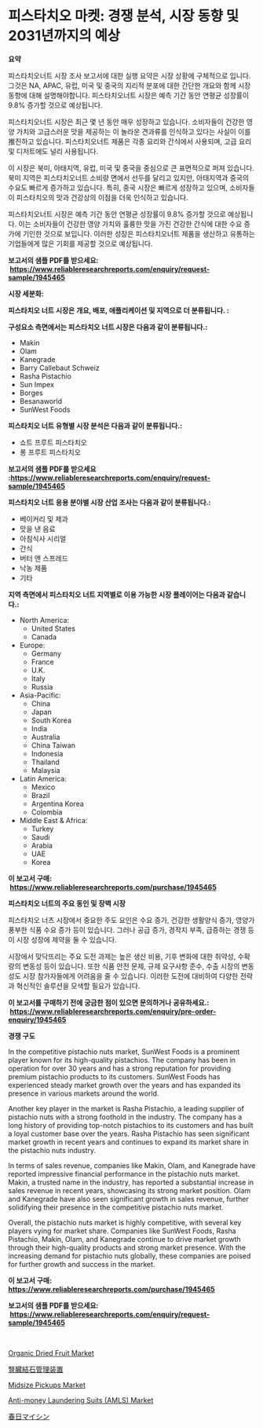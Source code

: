 <p><h1>피스타치오 마켓: 경쟁 분석, 시장 동향 및 2031년까지의 예상</h1></p><p><strong>요약</strong></p>
<p><p>피스타치오너트 시장 조사 보고서에 대한 실행 요약은 시장 상황에 구체적으로 입니다. 그것은 NA, APAC, 유럽, 미국 및 중국의 지리적 분포에 대한 간단한 개요와 함께 시장 동향에 대해 설명해야합니다. 피스타치오너트 시장은 예측 기간 동안 연평균 성장률이 9.8% 증가할 것으로 예상됩니다.</p><p>피스타치오너트 시장은 최근 몇 년 동안 매우 성장하고 있습니다. 소비자들이 건강한 영양 가치와 고급스러운 맛을 제공하는 이 놀라운 견과류를 인식하고 있다는 사실이 이를 推진하고 있습니다. 피스타치오너트 제품은 각종 요리와 간식에서 사용되며, 고급 요리 및 디저트에도 널리 사용됩니다.</p><p>이 시장은 북미, 아태지역, 유럽, 미국 및 중국을 중심으로 큰 표면적으로 퍼져 있습니다. 북미 지역은 피스타치오너트 소비량 면에서 선두를 달리고 있지만, 아태지역과 중국의 수요도 빠르게 증가하고 있습니다. 특히, 중국 시장은 빠르게 성장하고 있으며, 소비자들이 피스타치오의 맛과 건강상의 이점을 더욱 인식하고 있습니다.</p><p>피스타치오너트 시장은 예측 기간 동안 연평균 성장률이 9.8% 증가할 것으로 예상됩니다. 이는 소비자들이 건강한 영양 가치와 훌륭한 맛을 가진 건강한 간식에 대한 수요 증가에 기인한 것으로 보입니다. 이러한 성장은 피스타치오너트 제품을 생산하고 유통하는 기업들에게 많은 기회를 제공할 것으로 예상됩니다.</p></p>
<p><strong>보고서의 샘플 PDF를 받으세요: &nbsp;<a href="https://www.reliableresearchreports.com/enquiry/request-sample/1945465">https://www.reliableresearchreports.com/enquiry/request-sample/1945465</a></strong></p>
<p><strong>시장 세분화:</strong></p>
<p><strong> 피스타치오 너트 시장은 개요, 배포, 애플리케이션 및 지역으로 더 분류됩니다. :</strong></p>
<p><strong>구성요소 측면에서는 피스타치오 너트 시장은 다음과 같이 분류됩니다.:</strong></p>
<p><ul><li>Makin</li><li>Olam</li><li>Kanegrade</li><li>Barry Callebaut Schweiz</li><li>Rasha Pistachio</li><li>Sun Impex</li><li>Borges</li><li>Besanaworld</li><li>SunWest Foods</li></ul></p>
<p><strong> 피스타치오 너트 유형별 시장 분석은 다음과 같이 분류됩니다.:</strong></p>
<p><ul><li>쇼트 프루트 피스타치오</li><li>롱 프루트 피스타치오</li></ul></p>
<p><strong>보고서의 샘플 PDF를 받으세요 :<a href="https://www.reliableresearchreports.com/enquiry/request-sample/1945465">https://www.reliableresearchreports.com/enquiry/request-sample/1945465</a></strong></p>
<p><strong> 피스타치오 너트 응용 분야별 시장 산업 조사는 다음과 같이 분류됩니다.:</strong></p>
<p><ul><li>베이커리 및 제과</li><li>맛을 낸 음료</li><li>아침식사 시리얼</li><li>간식</li><li>버터 앤 스프레드</li><li>낙농 제품</li><li>기타</li></ul></p>
<p><strong>지역 측면에서 피스타치오 너트 지역별로 이용 가능한 시장 플레이어는 다음과 같습니다.:</strong></p>
<p><ul>
    <li>
        North America:
        <ul>
            <li>United States</li>
            <li>Canada</li>
        </ul>
    </li>
    <li>
        Europe:
        <ul>
            <li>Germany</li>
            <li>France</li>
            <li>U.K.</li>
            <li>Italy</li>
            <li>Russia</li>
        </ul>
    </li>
    <li>
        Asia-Pacific:
        <ul>
            <li>China</li>
            <li>Japan</li>
            <li>South Korea</li>
            <li>India</li>
            <li>Australia</li>
            <li>China Taiwan</li>
            <li>Indonesia</li>
            <li>Thailand</li>
            <li>Malaysia</li>
        </ul>
    </li>
    <li>
        Latin America:
        <ul>
            <li>Mexico</li>
            <li>Brazil</li>
            <li>Argentina Korea</li>
            <li>Colombia</li>
        </ul>
    </li>
    <li>
        Middle East & Africa:
        <ul>
            <li>Turkey</li>
            <li>Saudi</li>
            <li>Arabia</li>
            <li>UAE</li>
            <li>Korea</li>
        </ul>
    </li>
    </ul></p>
<p><strong>이 보고서 구매: &nbsp;<a href="https://www.reliableresearchreports.com/purchase/1945465">https://www.reliableresearchreports.com/purchase/1945465</a></strong></p>
<p><strong>피스타치오 너트의 주요 동인 및 장벽 시장</strong></p>
<p><p>피스타치오 너츠 시장에서 중요한 주도 요인은 수요 증가, 건강한 생활양식 증가, 영양가 풍부한 식품 수요 증가 등이 있습니다. 그러나 공급 증가, 경작지 부족, 급증하는 경쟁 등이 시장 성장에 제약을 둘 수 있습니다.</p><p>시장에서 맞닥뜨리는 주요 도전 과제는 높은 생산 비용, 기후 변화에 대한 취약성, 수확량의 변동성 등이 있습니다. 또한 식품 안전 문제, 규제 요구사항 준수, 수출 시장의 변동성도 시장 참가자들에게 어려움을 줄 수 있습니다. 이러한 도전에 대비하여 다양한 전략과 혁신적인 솔루션을 모색할 필요가 있습니다.</p></p>
<p><strong>이 보고서를 구매하기 전에 궁금한 점이 있으면 문의하거나 공유하세요.: &nbsp;<a href="https://www.reliableresearchreports.com/enquiry/pre-order-enquiry/1945465">https://www.reliableresearchreports.com/enquiry/pre-order-enquiry/1945465</a></strong></p>
<p><strong>경쟁 구도</strong></p>
<p><p>In the competitive pistachio nuts market, SunWest Foods is a prominent player known for its high-quality pistachios. The company has been in operation for over 30 years and has a strong reputation for providing premium pistachio products to its customers. SunWest Foods has experienced steady market growth over the years and has expanded its presence in various markets around the world.</p><p>Another key player in the market is Rasha Pistachio, a leading supplier of pistachio nuts with a strong foothold in the industry. The company has a long history of providing top-notch pistachios to its customers and has built a loyal customer base over the years. Rasha Pistachio has seen significant market growth in recent years and continues to expand its market share in the pistachio nuts industry.</p><p>In terms of sales revenue, companies like Makin, Olam, and Kanegrade have reported impressive financial performance in the pistachio nuts market. Makin, a trusted name in the industry, has reported a substantial increase in sales revenue in recent years, showcasing its strong market position. Olam and Kanegrade have also seen significant growth in sales revenue, further solidifying their presence in the competitive pistachio nuts market.</p><p>Overall, the pistachio nuts market is highly competitive, with several key players vying for market share. Companies like SunWest Foods, Rasha Pistachio, Makin, Olam, and Kanegrade continue to drive market growth through their high-quality products and strong market presence. With the increasing demand for pistachio nuts globally, these companies are poised for further growth and success in the market.</p></p>
<p><strong>이 보고서 구매: &nbsp; <a href="https://www.reliableresearchreports.com/purchase/1945465">https://www.reliableresearchreports.com/purchase/1945465</a></strong></p>
<p><strong>보고서의 샘플 PDF를 받으세요: &nbsp;<a href="https://www.reliableresearchreports.com/enquiry/request-sample/1945465">https://www.reliableresearchreports.com/enquiry/request-sample/1945465</a></strong><strong></strong></p>
<p>&nbsp;</p>
<p><p><a href="https://view.publitas.com/reportprime-1/organic-dried-fruit-market-research-report-forecasted-for-period-from-2024-2031-by-market-type-market-application-and-region/">Organic Dried Fruit Market</a></p><p><a href="https://github.com/cnnriuez22368/Market-Research-Report-List-1/blob/main/6652742191000.md">腎臓結石管理装置</a></p><p><a href="https://issuu.com/reportprime-2/docs/midsize-pickups-market-size-2030.pptx">Midsize Pickups Market</a></p><p><a href="https://gamy-alyssum-396.notion.site/Anti-money-Laundering-Suits-AMLS-Market-with-the-goal-of-estimating-the-market-size-and-future-gro-17c2ecde29a34e428ecb88b462d431fe">Anti-money Laundering Suits (AMLS) Market</a></p><p><a href="https://github.com/zekaoe592392/Market-Research-Report-List-1/blob/main/5491517190999.md">春日マイシン</a></p></p>